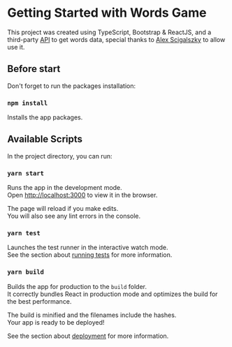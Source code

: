 # Getting Started with Words Game

This project was created using TypeScript, Bootstrap & ReactJS, and a third-party [API](https://palabras-aleatorias-public-api.herokuapp.com/random) to get words data, special thanks to [Alex Scigalszky](https://github.com/AlexScigalszky) to allow use it.

## Before start
Don't forget to run the packages installation:
### `npm install`

Installs the app packages.

## Available Scripts

In the project directory, you can run:

### `yarn start`

Runs the app in the development mode.\
Open [http://localhost:3000](http://localhost:3000) to view it in the browser.

The page will reload if you make edits.\
You will also see any lint errors in the console.

### `yarn test`

Launches the test runner in the interactive watch mode.\
See the section about [running tests](https://facebook.github.io/create-react-app/docs/running-tests) for more information.

### `yarn build`

Builds the app for production to the `build` folder.\
It correctly bundles React in production mode and optimizes the build for the best performance.

The build is minified and the filenames include the hashes.\
Your app is ready to be deployed!

See the section about [deployment](https://facebook.github.io/create-react-app/docs/deployment) for more information.
